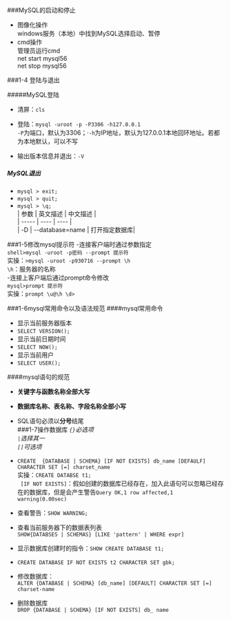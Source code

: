 
  
###MySQL的启动和停止
- 图像化操作  
	windows服务（本地）中找到MySQL选择启动、暂停
- cmd操作  
	管理员运行cmd  
	net start mysql56  
	net stop mysql56


###1-4 登陆与退出  

#####MySQL登陆 
- 清屏：`cls`  
- 登陆：`mysql -uroot -p -P3306 -h127.0.0.1`  
	`-P`为端口，默认为3306；·`-h`为IP地址，默认为127.0.0.1本地回环地址。若都为本地默认，可以不写

- 输出版本信息并退出：`-V`  
##### MySQL退出  
  
- `mysql > exit;`
- `mysql > quit;`
- `mysql > \q;`  
| 参数  | 英文描述  | 中文描述  |  
| ----- | ---- | ---- |  
| -D    | --database=name | 打开指定数据库|  

###1-5修改mysql提示符
-连接客户端时通过参数指定  
`shell>mysql -uroot -p密码 --prompt 提示符`  
实操：`>mysql -uroot -p930716 --prompt \h`  
`\h`：服务器的名称  
-连接上客户端后通过prompt命令修改  
`mysql>prompt 提示符`  
实操：`prompt \u@\h \d>`  






###1-6mysql常用命令以及语法规范
####mysql常用命令
- 显示当前服务器版本  
- `SELECT VERSION();`  
- 显示当前日期时间  
- `SELECT NOW();`  
- 显示当前用户  
- `SELECT USER();`  


####mysql语句的规范


- **关键字与函数名称全部大写**  
- **数据库名称、表名称、字段名称全部小写**  
- SQL语句必须以**分号**结尾  
###1-7操作数据库
*`{}`必选项   
`|`选择其一   
`[]`可选项*   

  
- `CREATE  {DATABASE | SCHEMA} [IF NOT EXISTS] db_name [DEFAULF] CHARACTER SET [=] charset_name`   
	实操：`CREATE DATABSE t1;`  
	` [IF NOT EXISTS]`：假如创建的数据库已经存在，加入此语句可以忽略已经存在的数据库，但是会产生警告`Query OK,1 row affected,1 warning(0.00sec)`  


- 查看警告：`SHOW WARNING;`    
- 查看当前服务器下的数据表列表  
	`SHOW{DATABSES | SCHEMAS} [LIKE 'pattern' | WHERE expr]`
- 显示数据库创建时的指令：`SHOW CREATE DATABASE t1;`  

- `CREATE DATABASE IF NOT EXISTS t2 CHARACTER SET gbk;`

- 修改数据库：  
`ALTER {DATABASE | SCHEMA} [db_name] [DEFAULT] CHARACTER SET [=] charset-name`
- 删除数据库  
`DROP {DATABASE | SCHEMA} [IF NOT EXISTS] db_ name`

